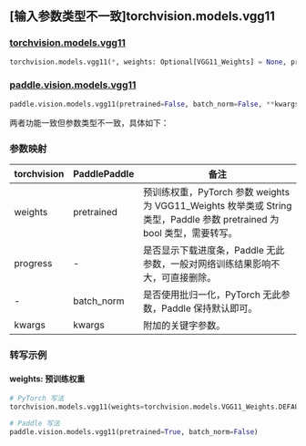 ## [输入参数类型不一致]torchvision.models.vgg11

### [torchvision.models.vgg11](https://pytorch.org/vision/main/models/generated/torchvision.models.vgg11.html)

```python
torchvision.models.vgg11(*, weights: Optional[VGG11_Weights] = None, progress: bool = True, **kwargs: Any)
```

### [paddle.vision.models.vgg11](https://www.paddlepaddle.org.cn/documentation/docs/zh/api/paddle/vision/models/vgg11_cn.html)

```python
paddle.vision.models.vgg11(pretrained=False, batch_norm=False, **kwargs)
```

两者功能一致但参数类型不一致，具体如下：

### 参数映射

| torchvision | PaddlePaddle | 备注 |
| ----------- | ------------ | ---- |
| weights     | pretrained   | 预训练权重，PyTorch 参数 weights 为 VGG11_Weights 枚举类或 String 类型，Paddle 参数 pretrained 为 bool 类型，需要转写。|
| progress    | -            | 是否显示下载进度条，Paddle 无此参数，一般对网络训练结果影响不大，可直接删除。|
| -           | batch_norm   | 是否使用批归一化，PyTorch 无此参数，Paddle 保持默认即可。 |
| kwargs      | kwargs       | 附加的关键字参数。|

### 转写示例
#### weights: 预训练权重
```python
# PyTorch 写法
torchvision.models.vgg11(weights=torchvision.models.VGG11_Weights.DEFAULT)

# Paddle 写法
paddle.vision.models.vgg11(pretrained=True, batch_norm=False)
```
